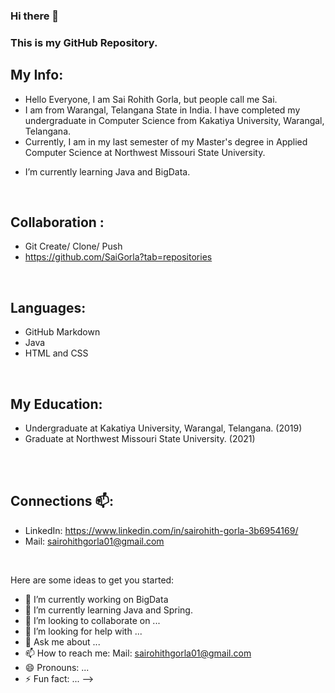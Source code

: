 ### Hi there 👋

### This is my GitHub Repository.
## My Info:
* Hello Everyone, I am Sai Rohith Gorla, but people call me Sai.
* I am from Warangal, Telangana State in India. I have completed my undergraduate in Computer Science from Kakatiya University, Warangal, Telangana. 
* Currently, I am in my last semester of my Master's degree in Applied Computer Science at Northwest Missouri State University.
-  I’m currently learning Java and BigData.

<br>

## Collaboration :
+  Git Create/ Clone/ Push
+ https://github.com/SaiGorla?tab=repositories

 
<br>

## Languages:
* GitHub Markdown
* Java
* HTML and CSS

<br>

## My Education:
* Undergraduate at Kakatiya University, Warangal, Telangana. (2019)
* Graduate at Northwest Missouri State University. (2021)

<br>

<br>

## Connections 📫:
* LinkedIn: https://www.linkedin.com/in/sairohith-gorla-3b6954169/
* Mail: sairohithgorla01@gmail.com

<br>

 

Here are some ideas to get you started:

- 🔭 I’m currently working on BigData 
- 🌱 I’m currently learning Java and Spring.
- 👯 I’m looking to collaborate on ...
- 🤔 I’m looking for help with ...
- 💬 Ask me about ...
- 📫 How to reach me: Mail: sairohithgorla01@gmail.com
- 😄 Pronouns: ...
- ⚡ Fun fact: ...
-->

